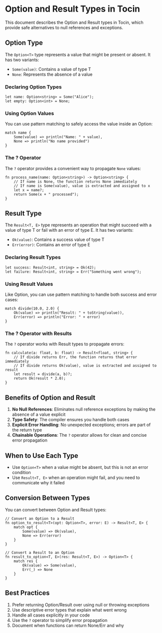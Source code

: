 # Option and Result Types in Tocin

This document describes the Option and Result types in Tocin, which provide safe alternatives to null references and exceptions.

## Option Type

The `Option<T>` type represents a value that might be present or absent. It has two variants:
- `Some(value)`: Contains a value of type T
- `None`: Represents the absence of a value

### Declaring Option Types

```tocin
let name: Option<string> = Some("Alice");
let empty: Option<int> = None;
```

### Using Option Values

You can use pattern matching to safely access the value inside an Option:

```tocin
match name {
    Some(value) => println("Name: " + value),
    None => println("No name provided")
}
```

### The ? Operator

The `?` operator provides a convenient way to propagate `None` values:

```tocin
fn process_name(name: Option<string>) -> Option<string> {
    // If name is None, the function returns None immediately
    // If name is Some(value), value is extracted and assigned to x
    let x = name?;
    return Some(x + " processed");
}
```

## Result Type

The `Result<T, E>` type represents an operation that might succeed with a value of type T or fail with an error of type E. It has two variants:
- `Ok(value)`: Contains a success value of type T
- `Err(error)`: Contains an error of type E

### Declaring Result Types

```tocin
let success: Result<int, string> = Ok(42);
let failure: Result<int, string> = Err("Something went wrong");
```

### Using Result Values

Like Option, you can use pattern matching to handle both success and error cases:

```tocin
match divide(10.0, 2.0) {
    Ok(value) => println("Result: " + toString(value)),
    Err(error) => println("Error: " + error)
}
```

### The ? Operator with Results

The `?` operator works with Result types to propagate errors:

```tocin
fn calculate(a: float, b: float) -> Result<float, string> {
    // If divide returns Err, the function returns that error immediately
    // If divide returns Ok(value), value is extracted and assigned to result
    let result = divide(a, b)?;
    return Ok(result * 2.0);
}
```

## Benefits of Option and Result

1. **No Null References**: Eliminates null reference exceptions by making the absence of a value explicit
2. **Type Safety**: The compiler ensures you handle both cases
3. **Explicit Error Handling**: No unexpected exceptions; errors are part of the return type
4. **Chainable Operations**: The `?` operator allows for clean and concise error propagation

## When to Use Each Type

- Use `Option<T>` when a value might be absent, but this is not an error condition
- Use `Result<T, E>` when an operation might fail, and you need to communicate why it failed

## Conversion Between Types

You can convert between Option and Result types:

```tocin
// Convert an Option to a Result
fn option_to_result<T>(opt: Option<T>, error: E) -> Result<T, E> {
    match opt {
        Some(value) => Ok(value),
        None => Err(error)
    }
}

// Convert a Result to an Option
fn result_to_option<T, E>(res: Result<T, E>) -> Option<T> {
    match res {
        Ok(value) => Some(value),
        Err(_) => None
    }
}
```

## Best Practices

1. Prefer returning Option/Result over using null or throwing exceptions
2. Use descriptive error types that explain what went wrong
3. Handle all cases explicitly in your code
4. Use the `?` operator to simplify error propagation
5. Document when functions can return None/Err and why 
